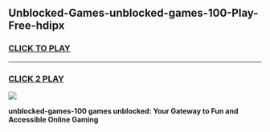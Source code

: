 
## Unblocked-Games-unblocked-games-100-Play-Free-hdipx
<h3>
<a href="https://premium76.site?title=unblocked-games-100&ref=18A">CLICK TO PLAY</a></h3>
<hr>

<h3>
<a href="https://premium76.site?title=unblocked-games-100&ref=18A">CLICK 2 PLAY</a>
  
</h3>

<a href="https://premium76.site?title=unblocked-games-100&ref=18A"><img src="https://clearcache.store/games.png"></a>


**unblocked-games-100 games unblocked: Your Gateway to Fun and Accessible Online Gaming**
